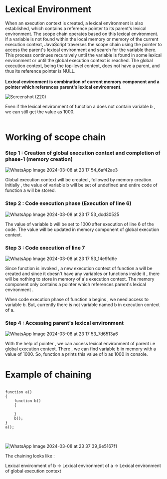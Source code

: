 # Lexical Environment 

When an execution context is created, a lexical environment is also established, which contains a reference pointer to its parent's lexical environment. The scope chain operates based on this lexical environment. If a variable is not found within the local memory or memory of the current execution context, JavaScript traverses the scope chain using the pointer to access the parent's lexical environment and search for the variable there. This process continues recursively until the variable is found in some lexical environment or until the global execution context is reached. The global execution context, being the top-level context, does not have a parent, and thus its reference pointer is NULL. <br><br>
<strong>Lexical environment is combination of current memory component and a pointer which references parent's lexical environment.</strong><br>

![Screenshot (220)](https://github.com/VVSD-Charan/Striver-A-Z-sheet-and-learning/assets/105978561/718eb4cc-c841-4af6-a500-f4cb965abd96)

Even if the lexical environment of function a does not contain variable b , we can still get the value as 1000. <br><br>

# Working of scope chain

### Step 1 : Creation of global execution context and completion of phase-1 (memory creation)

![WhatsApp Image 2024-03-08 at 23 17 54_6af42ae3](https://github.com/VVSD-Charan/Striver-A-Z-sheet-and-learning/assets/105978561/10d0f4e3-7d22-4e20-bcf2-c79275bc67f8)

Global execution context will be created , followed by memory creation. Initially , the value of variable b will be set of undefined and entire code of function a will be stored.

### Step 2 : Code execution phase (Execution of line 6)

![WhatsApp Image 2024-03-08 at 23 17 53_dcd30525](https://github.com/VVSD-Charan/Striver-A-Z-sheet-and-learning/assets/105978561/1f4bc86b-50ba-48d8-a821-de759cc95bd0)

The value of variable b will be set to 1000 after execution of line 6 of the code. The value will be updated in memory component of global execution context.

### Step 3 : Code execution of line 7

![WhatsApp Image 2024-03-08 at 23 17 53_14e9fd6e](https://github.com/VVSD-Charan/Striver-A-Z-sheet-and-learning/assets/105978561/5a33f2e6-72d0-4872-91aa-55218ac2b92a)

Since function is invoked , a new execution context of function a will be created and since it doesn't have any variables or functions inside it , there will be nothing to store in memory of a's execution context. The memory component only contains a pointer which references parent's lexical environment . <br>

When code execution phase of function a begins , we need access to variable b. But, currently there is not variable named b in execution context of a.

### Step 4 : Accessing parent's lexical environment

![WhatsApp Image 2024-03-08 at 23 17 53_7d6513a6](https://github.com/VVSD-Charan/Striver-A-Z-sheet-and-learning/assets/105978561/6d132900-248d-4303-b168-36c1b961e8fc)

With the help of pointer , we can access lexical environment of parent i.e global execution context. There , we can find variable b in memory with a value of 1000. So, function a prints this value of b as 1000 in console.


# Example of chaining

```

function a()
{
    function b()
    {
        
    }
    b();
}
a();

```

<br>

![WhatsApp Image 2024-03-08 at 23 37 39_9e5167f1](https://github.com/VVSD-Charan/Striver-A-Z-sheet-and-learning/assets/105978561/c7fb1ab4-2bd8-4b0b-af33-e6f02f2a48d3)

The chaining looks like :

Lexical environment of b  ->  Lexical environment of a  ->  Lexical environment of global execution context 



